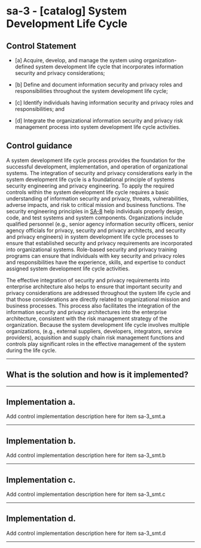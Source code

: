 # sa-3 - \[catalog\] System Development Life Cycle

## Control Statement

- \[a\] Acquire, develop, and manage the system using organization-defined system development life cycle that incorporates information security and privacy considerations;

- \[b\] Define and document information security and privacy roles and responsibilities throughout the system development life cycle;

- \[c\] Identify individuals having information security and privacy roles and responsibilities; and

- \[d\] Integrate the organizational information security and privacy risk management process into system development life cycle activities.

## Control guidance

A system development life cycle process provides the foundation for the successful development, implementation, and operation of organizational systems. The integration of security and privacy considerations early in the system development life cycle is a foundational principle of systems security engineering and privacy engineering. To apply the required controls within the system development life cycle requires a basic understanding of information security and privacy, threats, vulnerabilities, adverse impacts, and risk to critical mission and business functions. The security engineering principles in [SA-8](#sa-8) help individuals properly design, code, and test systems and system components. Organizations include qualified personnel (e.g., senior agency information security officers, senior agency officials for privacy, security and privacy architects, and security and privacy engineers) in system development life cycle processes to ensure that established security and privacy requirements are incorporated into organizational systems. Role-based security and privacy training programs can ensure that individuals with key security and privacy roles and responsibilities have the experience, skills, and expertise to conduct assigned system development life cycle activities.

The effective integration of security and privacy requirements into enterprise architecture also helps to ensure that important security and privacy considerations are addressed throughout the system life cycle and that those considerations are directly related to organizational mission and business processes. This process also facilitates the integration of the information security and privacy architectures into the enterprise architecture, consistent with the risk management strategy of the organization. Because the system development life cycle involves multiple organizations, (e.g., external suppliers, developers, integrators, service providers), acquisition and supply chain risk management functions and controls play significant roles in the effective management of the system during the life cycle.

______________________________________________________________________

## What is the solution and how is it implemented?

<!-- Please leave this section blank and enter implementation details in the parts below. -->

______________________________________________________________________

## Implementation a.

Add control implementation description here for item sa-3_smt.a

______________________________________________________________________

## Implementation b.

Add control implementation description here for item sa-3_smt.b

______________________________________________________________________

## Implementation c.

Add control implementation description here for item sa-3_smt.c

______________________________________________________________________

## Implementation d.

Add control implementation description here for item sa-3_smt.d

______________________________________________________________________
